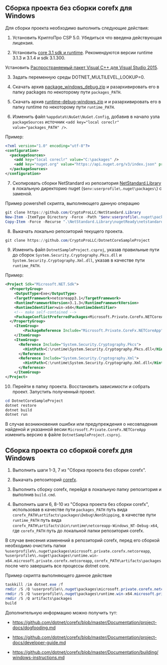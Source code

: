 ﻿## Сборка проекта без сборки corefx для Windows

Для сборки проекта необходимо выполнить следующие действия:

1. Установить КриптоПро CSP 5.0. Убедиться что введена действующая лицензия.

2. Установить [core 3.1 sdk и runtime](https://dotnet.microsoft.com/download/dotnet-core/3.1). 
Рекомендуются версии runtime 3.1.3 и 3.1.4 и sdk 3.1.300.

Установить [Распространяемый пакет Visual C++ для Visual Studio 2015](https://www.microsoft.com/ru-ru/download/details.aspx?id=48145).

3. Задать переменную среды DOTNET_MULTILEVEL_LOOKUP=0.

4. Скачать архив [package_windows_debug.zip](https://github.com/CryptoProLLC/corefx/releases) и разархивировать его в папку packages по некоторому пути `packages_PATH`.

5. Скачать архив [runtime-debug-windows.zip](https://github.com/CryptoProLLC/corefx/releases) и и разархивировать его в папку runtime по некоторому пути `runtime_PATH`.

6. Изменить файл `%appdata%\NuGet\NuGet.Config`, добавив в начало узла `packageSources` источник `<add key="local coreclr" value="packages_PATH" />`.

Пример:

```xml
<?xml version="1.0" encoding="utf-8"?>
<configuration>
  <packageSources>
    <add key="local coreclr" value="C:\packages" />
    <add key="nuget.org" value="https://api.nuget.org/v3/index.json" protocolVersion="3" />
  </packageSources>
</configuration>
```

7. Скопировать сборки NetStandard из репозитория [NetStandard.Library](https://github.com/CryptoProLLC/NetStandard.Library/tree/master/nugetReady/netstandard.library) в локальную директорию nuget (`$env:userprofile\.nuget\packages\`) с заменой.

Пример powershell скрипта, выполняющего данную операцию
```powershell
git clone https://github.com/CryptoProLLC/NetStandard.Library
New-Item -ItemType Directory -Force -Path "$env:userprofile\.nuget\packages\netstandard.library"
Copy-Item -Force -Recurse ".\NetStandard.Library\nugetReady\netstandard.library" -Destination "$env:userprofile\.nuget\packages\"
```

8. Выкачать локально репозиторий текущего проекта.
```powershell
git clone https://github.com/CryptoProLLC/DotnetCoreSampleProject
```

9. Изменить файл `DotnetSampleProject.csproj`, указав правильные пути до сборок `System.Security.Cryptography.Pkcs.dll` и `System.Security.Cryptography.Xml.dll`, указав в качестве пути
`runtime_PATH`.

Пример:
```xml
<Project Sdk="Microsoft.NET.Sdk">
  <PropertyGroup>
    <OutputType>Exe</OutputType>
    <TargetFramework>netcoreapp3.1</TargetFramework>
    <RuntimeFrameworkVersion>3.1.3</RuntimeFrameworkVersion>
    <RuntimeIdentifier>win-x64</RuntimeIdentifier>
    <!-- make self-contained -->
    <PackageConflictPreferredPackages>Microsoft.Private.CoreFx.NETCoreApp;runtime.win-x64.Microsoft.Private.CoreFx.NETCoreApp;runtime.linux-x64.Microsoft.Private.CoreFx.NETCoreApp;$(PackageConflictPreferredPackages)</PackageConflictPreferredPackages>
  </PropertyGroup>
    <ItemGroup>
        <PackageReference Include="Microsoft.Private.CoreFx.NETCoreApp" Version="4.7.0-dev.20163.1" />
    </ItemGroup>
    <ItemGroup>
      <Reference Include="System.Security.Cryptography.Pkcs">
        <HintPath>C:\runtime\System.Security.Cryptography.Pkcs.dll</HintPath>
      </Reference>
      <Reference Include="System.Security.Cryptography.Xml">
        <HintPath>C:\runtime\System.Security.Cryptography.Xml.dll</HintPath>
      </Reference>
    </ItemGroup>
</Project>
```

10. Перейти в папку проекта. Восстановить зависимости и собрать проект. Запустить полученный проект.
```powershell
cd DotnetCoreSampleProject
dotnet restore
dotnet build
dotnet run
```

В случае возникновения ошибки или предупреждения о несовпадения найденой и указанной весии `Microsoft.Private.CoreFx.NETCoreApp` изменить версию в файле `DotnetSampleProject.csproj`.

## Сборка проекта со сборкой corefx для Windows

1. Выполнить шаги 1-3, 7 из "Сборка проекта без сборки corefx".

2. Выкачать репозиторий [corefx](https://github.com/CryptoProLLC/corefx/).

3. Выполнить сборку corefx, перейдя в локальную папку репозитория и выполнив `build.cmd`.

4. Выполнить шаги 6, 8-10 из "Сборка проекта без сборки corefx", использовав в качестве пути 
`packages_PATH` путь вида `corefx_PATH\artifacts\packages\Debug\NonShipping`, в качестве пути `runtime_PATH` путь вида `corefx_PATH\artifacts\bin\runtime\netcoreapp-Windows_NT-Debug-x64`, где `corefx_PATH` путь до локальной папки репозитория corefx.

В случае внесения изменений в репозиторий corefx, перед его сборкой необходимо очистить папки 
`%userprofile%\.nuget\packages\microsoft.private.corefx.netcoreapp`, `%userprofile%\.nuget\packages\runtime.win-x64.microsoft.private.corefx.netcoreapp`, `corefx_PATH\artifacts\packages`
после чего завершить все процессы dotnet core. 

Пример скрипта выполняющего данное действие 
```powershell
taskkill /im dotnet.exe /f
rmdir /S /Q %userprofile%\.nuget\packages\microsoft.private.corefx.netcoreapp
rmdir /S /Q %userprofile%\.nuget\packages\runtime.win-x64.microsoft.private.corefx.netcoreapp
rmdir /S /Q artifacts\packages
build
```

Дополнительную информацию можно получить тут:

- https://github.com/dotnet/corefx/blob/master/Documentation/project-docs/dogfooding.md

- https://github.com/dotnet/corefx/blob/master/Documentation/project-docs/developer-guide.md

- https://github.com/dotnet/corefx/blob/master/Documentation/building/windows-instructions.md
